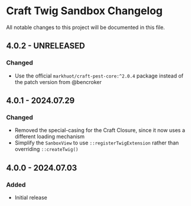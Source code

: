 # Craft Twig Sandbox Changelog

All notable changes to this project will be documented in this file.

## 4.0.2 - UNRELEASED
### Changed
* Use the official `markhuot/craft-pest-core:^2.0.4` package instead of the patch version from @bencroker

## 4.0.1 - 2024.07.29
### Changed
* Removed the special-casing for the Craft Closure, since it now uses a different loading mechanism
* Simplify the `SanboxView` to use `::registerTwigExtension` rather than overriding `::createTwig()`

## 4.0.0 - 2024.07.03
### Added
* Initial release
